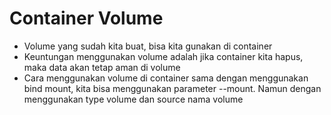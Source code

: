# Container Volume

- Volume yang sudah kita buat, bisa kita gunakan di container
- Keuntungan menggunakan volume adalah jika container kita hapus, maka data akan tetap aman di volume
- Cara menggunakan volume di container sama dengan menggunakan bind mount, kita bisa menggunakan parameter --mount. Namun dengan menggunakan type volume dan source nama volume

